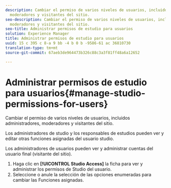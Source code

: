 ```yaml
---
description: Cambiar el permiso de varios niveles de usuarios, incluidos administradores,
  moderadores y visitantes del sitio.
seo-description: Cambiar el permiso de varios niveles de usuarios, incluidos administradores,
  moderadores y visitantes del sitio.
seo-title: Administrar permisos de estudio para usuarios
solution: Experience Manager
title: Administrar permisos de estudio para usuarios
uuid: 15 c 395 c 8-a 9 bb -4 b 0 b -9586-61 ac 36810730
translation-type: tm+mt
source-git-commit: 67aeb3de964473b326c88c3a3f81ff48a6a12652

---
```



# Administrar permisos de estudio para usuarios{#manage-studio-permissions-for-users}

Cambiar el permiso de varios niveles de usuarios, incluidos administradores, moderadores y visitantes del sitio.

Los administradores de studio y los responsables de estudios pueden ver y editar otras funciones asignadas del usuario studio.

Los administradores de usuarios pueden ver y administrar cuentas del usuario final (visitante del sitio).

1. Haga clic en **[!UICONTROL Studio Access]** la ficha para ver y administrar los permisos de Studio del usuario.
1. Seleccione o anule la selección de las opciones enumeradas para cambiar las Funciones asignadas.
